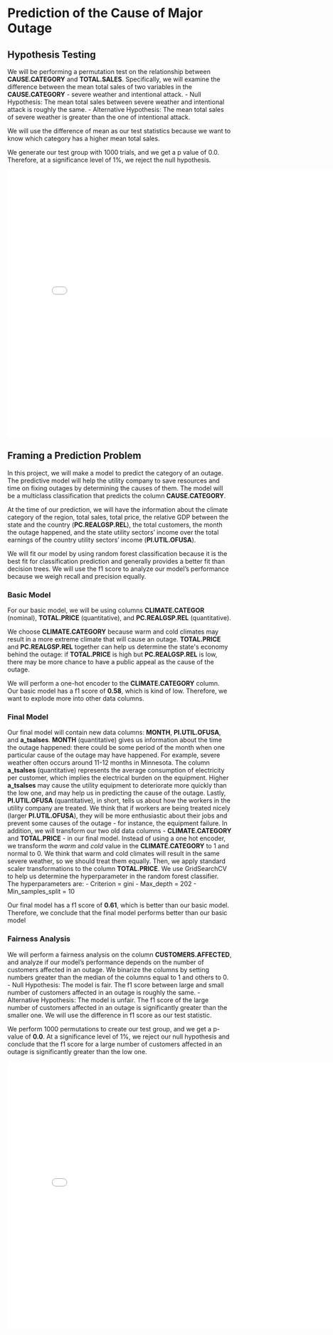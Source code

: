 # Prediction of the Cause of Major Outage
## Hypothesis Testing
We will be performing a permutation test on the relationship between **CAUSE.CATEGORY** and **TOTAL.SALES**. Specifically, we will examine the difference between the mean total sales of two variables in the **CAUSE.CATEGORY** - severe weather and intentional attack. 
	- Null Hypothesis: The mean total sales between severe weather and intentional attack is roughly the same.
	- Alternative Hypothesis: The mean total sales of severe weather is greater than the one of intentional attack. 

We will use the difference of mean as our test statistics because we want to know which category has a higher mean total sales. 

We generate our test group with 1000 trials, and we get a p value of 0.0. Therefore, at a significance level of 1%, we reject the null hypothesis.

<iframe
  src="plt/hypo_test.html"
  width="800"
  height="600"
  frameborder="0"
></iframe>


## Framing a Prediction Problem
In this project, we will make a model to predict the category of an outage. The predictive model will help the utility company to save resources and time on fixing outages by determining the causes of them. The model will be a multiclass classification that predicts the column **CAUSE.CATEGORY**. 

At the time of our prediction, we will have the information about the climate category of the region, total sales, total price, the relative GDP between the state and the country (**PC.REALGSP.REL**), the total customers, the month the outage happened, and the state utility sectors’ income over the total earnings of the country utility sectors’ income (**PI.UTIL.OFUSA**). 

We will fit our model by using random forest classification because it is the best fit for classification prediction and generally provides a better fit than decision trees. We will use the f1 score to analyze our model’s performance because we weigh recall and precision equally. 

### Basic Model
For our basic model, we will be using columns **CLIMATE.CATEGOR** (nominal), **TOTAL.PRICE** (quantitative), and **PC.REALGSP.REL** (quantitative). 

We choose **CLIMATE.CATEGORY** because warm and cold climates may result in a more extreme climate that will cause an outage. **TOTAL.PRICE** and **PC.REALGSP.REL** together can help us determine the state's economy behind the outage: if **TOTAL.PRICE** is high but **PC.REALGSP.REL** is low, there may be more chance to have a public appeal as the cause of the outage. 

We will perform a one-hot encoder to the **CLIMATE.CATEGORY** column. Our basic model has a f1 score of **0.58**, which is kind of low. Therefore, we want to explode more into other data columns.  

### Final Model
Our final model will contain new data columns: **MONTH**, **PI.UTIL.OFUSA**, and **a_tsalses**. **MONTH** (quantitative) gives us information about the time the outage happened: there could be some period of the month when one particular cause of the outage may have happened. For example, severe weather often occurs around 11-12 months in Minnesota. The column **a_tsalses** (quantitative) represents the average consumption of electricity per customer, which implies the electrical burden on the equipment. Higher **a_tsalses** may cause the utility equipment to deteriorate more quickly than the low one, and may help us in predicting the cause of the outage. Lastly, **PI.UTIL.OFUSA** (quantitative), in short, tells us about how the workers in the utility company are treated. We think that if workers are being treated nicely (larger **PI.UTIL.OFUSA**), they will be more enthusiastic about their jobs and prevent some causes of the outage - for instance, the equipment failure. 
In addition, we will transform our two old data columns - **CLIMATE.CATEGORY** and **TOTAL.PRICE** - in our final model. Instead of using a one hot encoder, we transform the *warm* and *cold* value in the **CLIMATE.CATEGORY** to 1 and normal to 0. We think that warm and cold climates will result in the same severe weather, so we should treat them equally. Then, we apply standard scaler transformations to the column **TOTAL.PRICE**. 
We use GridSearchCV to help us determine the hyperparameter in the random forest classifier. The hyperparameters are:
    - Criterion = gini
    - Max_depth = 202
    - Min_samples_split = 10

Our final model has a f1 score of **0.61**, which is better than our basic model. Therefore, we conclude that the final model performs better than our basic model

### Fairness Analysis
We will perform a fairness analysis on the column **CUSTOMERS.AFFECTED**, and analyze if our model’s performance depends on the number of customers affected in an outage. We binarize the columns by setting numbers greater than the median of the columns equal to 1 and others to 0. 
	- Null Hypothesis: The model is fair. The f1 score between large and small number of customers affected in an outage is roughly the same. 
	- Alternative Hypothesis: The model is unfair. The f1 score of the large number of customers affected in an outage is significantly greater than the smaller one. 
We will use the difference in f1 score as our test statistic.

We perform 1000 permutations to create our test group, and we get a p-value of **0.0**. At a significance level of 1%, we reject our null hypothesis and conclude that the f1 score for a large number of customers affected in an outage is significantly greater than the low one. 

<iframe
  src="plt/fairness.html"
  width="800"
  height="600"
  frameborder="0"
></iframe>



